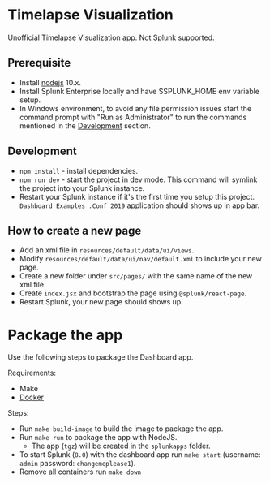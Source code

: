 # Timelapse Visualization

Unofficial Timelapse Visualization app. Not Splunk supported. 

## Prerequisite 
* Install [nodejs](https://nodejs.org/en/) 10.x.
* Install Splunk Enterprise locally and have $SPLUNK_HOME env variable setup.
* In Windows environment, to avoid any file permission issues start the command prompt with "Run as Administrator" to run the commands mentioned in the [Development](#development) section.

## Development
* `npm install` - install dependencies.
* `npm run dev` - start the project in dev mode. This command will symlink the project into your Splunk instance. 
* Restart your Splunk instance if it's the first time you setup this project. `Dashboard Examples .Conf 2019` application should shows up in app bar.


## How to create a new page
* Add an xml file in `resources/default/data/ui/views`.
* Modify `resources/default/data/ui/nav/default.xml` to include your new page.
* Create a new folder under `src/pages/` with the same name of the new xml file.
* Create `index.jsx` and bootstrap the page using `@splunk/react-page`.
* Restart Splunk, your new page should shows up.


# Package the app

Use the following steps to package the Dashboard app. 

Requirements:
* Make
* [Docker](https://docs.docker.com/install/)

Steps:
* Run `make build-image` to build the image to package the app.
* Run `make run` to package the app with NodeJS.
    * The app (`tgz`) will be created in the `splunkapps` folder.
* To start Splunk (`8.0`) with the dashboard app run `make start` (username: `admin` password: `changemeplease1`).
* Remove all containers run `make down`
